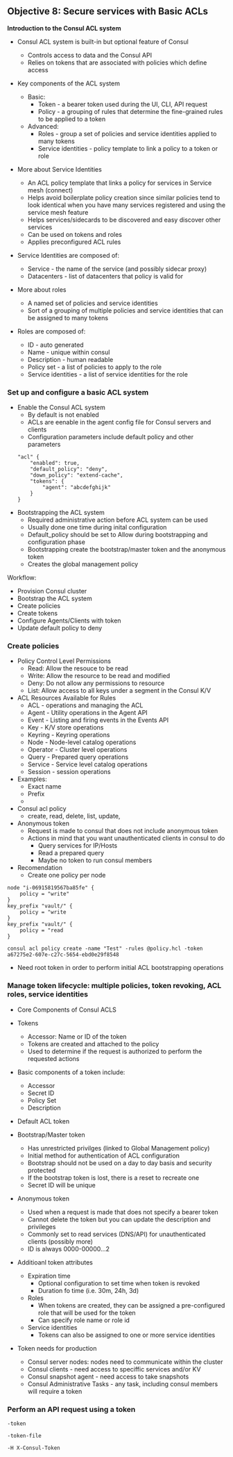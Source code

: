 ## Objective 8: Secure services with Basic ACLs
**Introduction to the Consul ACL system**
- Consul ACL system is built-in but optional feature of Consul
    - Controls access to data and the Consul API
    - Relies on tokens that are associated with policies which define access
- Key components of the ACL system
    - Basic:
        - Token - a bearer token used during the UI, CLI, API request
        - Policy - a grouping of rules that determine the fine-grained rules to be applied to a token
    - Advanced:
        - Roles - group a set of policies and service identities applied to many tokens
        - Service identities - policy template to link a policy to a token or role

- More about Service Identities
    - An ACL policy template that links a policy for services in Service mesh (connect)
    - Helps avoid boilerplate policy creation since similar policies tend to look identical when you have many services registered and using the service mesh feature
    - Helps services/sidecards to be discovered and easy discover other services
    - Can be used on tokens and roles
    - Applies preconfigured ACL rules
- Service Identities are composed of:
    - Service - the name of the service (and possibly sidecar proxy)
    - Datacenters - list of datacenters that policy is valid for

- More about roles
    - A named set of policies and service identities
    - Sort of a grouping of multiple policies and service identities that can be assigned to many tokens
- Roles are composed of:
    - ID - auto generated
    - Name - unique within consul
    - Description - human readable
    - Policy set - a list of policies to apply to the role
    - Service identities - a list of service identities for the role
### Set up and configure a basic ACL system
- Enable the Consul ACL system
    - By default is not enabled
    - ACLs are eenable in the agent config file for Consul servers and clients
    - Configuration parameters include default policy and other parameters
    ```
    "acl" {
        "enabled": true,
        "default_policy": "deny",
        "down_policy": "extend-cache",
        "tokens": {
            "agent": "abcdefghijk"
        }
    }
    ```
- Bootstrapping the ACL system
    - Required administrative action before ACL system can be used
    - Usually done one time during inital configuration
    - Default_policy should be set to Allow during bootstrapping and configuration phase
    - Bootstrapping create the bootstrap/master token and the anonymous token
    - Creates the global management policy

Workflow:
- Provision Consul cluster
- Bootstrap the ACL system
- Create policies
- Create tokens
- Configure Agents/Clients with token
- Update default policy to deny

### Create policies
- Policy Control Level Permissions
    - Read: Allow the resouce to be read
    - Write: Allow the resource to be read and modified
    - Deny: Do not allow any permissions to resource
    - List: Allow access to all keys under a segment in the Consul K/V
- ACL Resources Available for Rules
    - ACL - operations and managing the ACL
    - Agent - Utility operations in the Agent API
    - Event - Listing and firing events in the Events API
    - Key - K/V store operations
    - Keyring - Keyring operations
    - Node - Node-level catalog operations
    - Operator - Cluster level operations
    - Query - Prepared query operations
    - Service - Service level catalog operations
    - Session - session operations
- Examples:
    - Exact name
    - Prefix
    -
- Consul acl policy
    - create, read, delete, list, update,
- Anonymous token
    - Request is made to consul that does not include anonymous token
    - Actions in mind that you want unauthenticated clients in consul to do
        - Query services for IP/Hosts
        - Read a prepared query
        - Maybe no token to run consul members
- Recomendation
    - Create one policy per node
```
node "i-06915819567ba85fe" {
    policy = "write"
}
key_prefix "vault/" {
    policy = "write
}
key_prefix "vault/" {
    policy = "read
}
```
`consul acl policy create -name "Test" -rules @policy.hcl -token a67275e2-607e-c27c-5654-ebd0e29f8548`
- Need root token in order to perform initial ACL bootstrapping operations

### Manage token lifecycle: multiple policies, token revoking, ACL roles, service identities
- Core Components of Consul ACLS
- Tokens
    - Accessor: Name or ID of the token
    - Tokens are created and attached to the policy
    - Used to determine if the request is authorized to perform the requested actions
- Basic components of a token include:
    - Accessor
    - Secret ID
    - Policy Set
    - Description

- Default ACL token
- Bootstrap/Master token
    - Has unrestricted privilges (linked to Global Management policy)
    - Initial method for authentication of ACL configuration
    - Bootstrap should not be used on a day to day basis and security protected
    - If the bootstrap token is lost, there is a reset to recreate one
    - Secret ID will be unique
- Anonymous token
    - Used when a request is made that does not specify a bearer token
    - Cannot delete the token but you can update the description and privileges
    - Commonly set to read services (DNS/API) for unauthenticated clients (possibly more)
    - ID is always 0000-00000...2
- Additioanl token attributes
    - Expiration time
        - Optional configuration to set time when token is revoked
        - Duration fo time (i.e. 30m, 24h, 3d)
    - Roles
        - When tokens are created, they can be assigned a pre-configured role that will be used for the token
        - Can specify role name or role id
    - Service identities
        - Tokens can also be assigned to one or more service identities
- Token needs for production
    - Consul server nodes: nodes need to communicate within the cluster
    - Consul clients - need access to speciffic services and/or KV
    - Consul snapshot agent - need access to take snapshots
    - Consul Administrative Tasks - any task, including consul members will require a token


### Perform an API request using a token

```
-token

-token-file

-H X-Consul-Token
```
